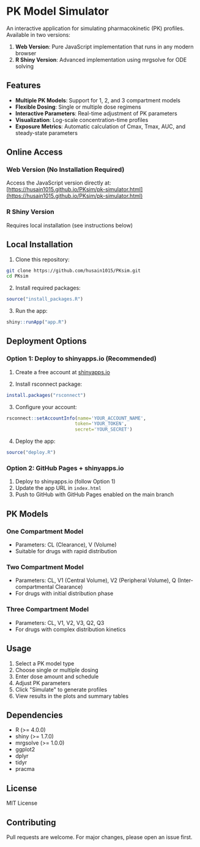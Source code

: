# PK Model Simulator

An interactive application for simulating pharmacokinetic (PK) profiles. Available in two versions:
1. **Web Version**: Pure JavaScript implementation that runs in any modern browser
2. **R Shiny Version**: Advanced implementation using mrgsolve for ODE solving

## Features

- **Multiple PK Models**: Support for 1, 2, and 3 compartment models
- **Flexible Dosing**: Single or multiple dose regimens
- **Interactive Parameters**: Real-time adjustment of PK parameters
- **Visualization**: Log-scale concentration-time profiles
- **Exposure Metrics**: Automatic calculation of Cmax, Tmax, AUC, and steady-state parameters

## Online Access

### Web Version (No Installation Required)
Access the JavaScript version directly at: [https://husain1015.github.io/PKsim/pk-simulator.html](https://husain1015.github.io/PKsim/pk-simulator.html)

### R Shiny Version
Requires local installation (see instructions below)

## Local Installation

1. Clone this repository:
```bash
git clone https://github.com/husain1015/PKsim.git
cd PKsim
```

2. Install required packages:
```R
source("install_packages.R")
```

3. Run the app:
```R
shiny::runApp("app.R")
```

## Deployment Options

### Option 1: Deploy to shinyapps.io (Recommended)

1. Create a free account at [shinyapps.io](https://www.shinyapps.io/)

2. Install rsconnect package:
```R
install.packages("rsconnect")
```

3. Configure your account:
```R
rsconnect::setAccountInfo(name='YOUR_ACCOUNT_NAME',
                         token='YOUR_TOKEN',
                         secret='YOUR_SECRET')
```

4. Deploy the app:
```R
source("deploy.R")
```

### Option 2: GitHub Pages + shinyapps.io

1. Deploy to shinyapps.io (follow Option 1)
2. Update the app URL in `index.html`
3. Push to GitHub with GitHub Pages enabled on the main branch

## PK Models

### One Compartment Model
- Parameters: CL (Clearance), V (Volume)
- Suitable for drugs with rapid distribution

### Two Compartment Model
- Parameters: CL, V1 (Central Volume), V2 (Peripheral Volume), Q (Inter-compartmental Clearance)
- For drugs with initial distribution phase

### Three Compartment Model
- Parameters: CL, V1, V2, V3, Q2, Q3
- For drugs with complex distribution kinetics

## Usage

1. Select a PK model type
2. Choose single or multiple dosing
3. Enter dose amount and schedule
4. Adjust PK parameters
5. Click "Simulate" to generate profiles
6. View results in the plots and summary tables

## Dependencies

- R (>= 4.0.0)
- shiny (>= 1.7.0)
- mrgsolve (>= 1.0.0)
- ggplot2
- dplyr
- tidyr
- pracma

## License

MIT License

## Contributing

Pull requests are welcome. For major changes, please open an issue first.